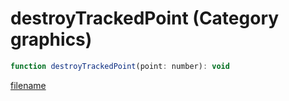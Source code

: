 # destroyTrackedPoint (Category graphics)

```js
function destroyTrackedPoint(point: number): void
```

[filename](destroyTrackedPoint_m.md ':include')